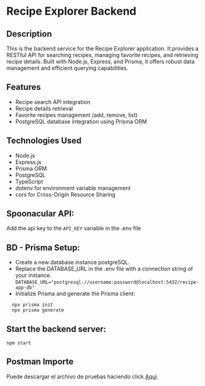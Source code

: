 # Recipe Explorer Backend

## Description
This is the backend service for the Recipe Explorer application. It provides a RESTful API for searching recipes, managing favorite recipes, and retrieving recipe details. Built with Node.js, Express, and Prisma, it offers robust data management and efficient querying capabilities.

## Features
- Recipe search API integration
- Recipe details retrieval
- Favorite recipes management (add, remove, list)
- PostgreSQL database integration using Prisma ORM

## Technologies Used
- Node.js
- Express.js
- Prisma ORM
- PostgreSQL
- TypeScript
- dotenv for environment variable management
- cors for Cross-Origin Resource Sharing

## Spoonacular API:

Add the api key to the `API_KEY` variable in the .env file

## BD - Prisma Setup:
- Create a new database instance postgreSQL.
- Replace the DATABASE_URL in the .env file with a connection string of your instance. `DATABASE_URL="postgresql://username:password@localhost:5432/recipe-app-db"`
- Initialize Prisma and generate the Prisma client:
  
```
  npx prisma init
  npx prisma generate
```

## Start the backend server:
`npm start`

## Postman Importe
Puede descargar el archivo de pruebas haciendo click [Aqui](recipe.postman_collection).


